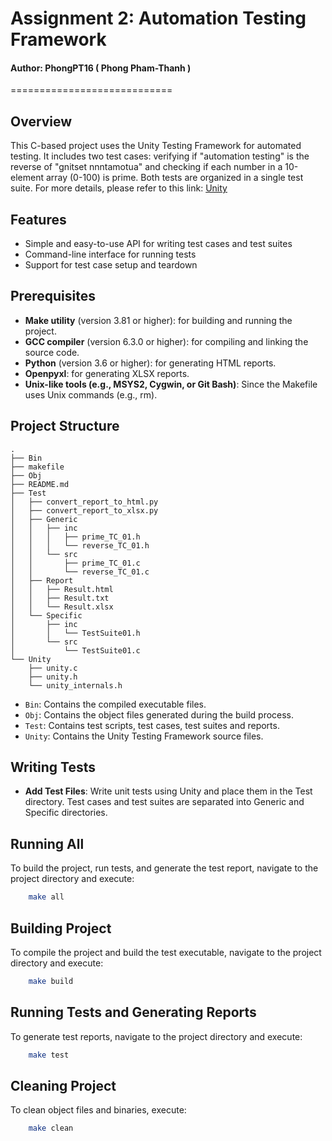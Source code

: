 # Assignment 2: Automation Testing Framework
#### Author: PhongPT16 ( Phong Pham-Thanh )
============================

## Overview
This C-based project uses the Unity Testing Framework for automated testing. It includes two test cases: verifying if "automation testing" is the reverse of "gnitset nnntamotua" and checking if each number in a 10-element array (0-100) is prime. Both tests are organized in a single test suite.
For more details, please refer to this link: [Unity](https://www.throwtheswitch.org/unity)

## Features
* Simple and easy-to-use API for writing test cases and test suites
* Command-line interface for running tests
* Support for test case setup and teardown

## Prerequisites
- **Make utility** (version 3.81 or higher): for building and running the project.
- **GCC compiler** (version 6.3.0 or higher): for compiling and linking the source code.
- **Python** (version 3.6 or higher): for generating HTML reports.
- **Openpyxl**: for generating XLSX reports.
- **Unix-like tools (e.g., MSYS2, Cygwin, or Git Bash)**: Since the Makefile uses Unix commands (e.g., rm).

## Project Structure
    .
    ├── Bin
    ├── makefile
    ├── Obj
    ├── README.md
    ├── Test
    │   ├── convert_report_to_html.py
    │   ├── convert_report_to_xlsx.py
    │   ├── Generic
    │   │   ├── inc
    │   │   │   ├── prime_TC_01.h
    │   │   │   └── reverse_TC_01.h
    │   │   └── src
    │   │       ├── prime_TC_01.c
    │   │       └── reverse_TC_01.c
    │   ├── Report
    │   │   ├── Result.html
    │   │   ├── Result.txt
    │   │   └── Result.xlsx
    │   └── Specific
    │       ├── inc
    │       │   └── TestSuite01.h
    │       └── src
    │           └── TestSuite01.c
    └── Unity
        ├── unity.c
        ├── unity.h
        └── unity_internals.h

* `Bin`: Contains the compiled executable files.
* `Obj`: Contains the object files generated during the build process.
* `Test`: Contains test scripts, test cases, test suites and reports.
* `Unity`: Contains the Unity Testing Framework source files.
## Writing Tests
* **Add Test Files**: Write unit tests using Unity and place them in the Test directory. Test cases and test suites are separated into Generic and Specific directories.
## Running All
To build the project, run tests, and generate the test report, navigate to the project directory and execute:
```bash
    make all
```
## Building Project
To compile the project and build the test executable, navigate to the project directory and execute:
```bash
    make build
```
## Running Tests and Generating Reports
To generate test reports, navigate to the project directory and execute:
```bash
    make test
```
## Cleaning Project
To clean object files and binaries, execute:
```bash
    make clean
```
